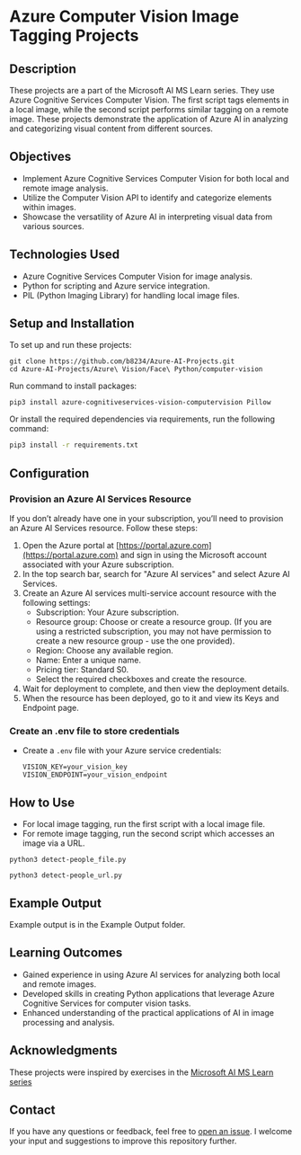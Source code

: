 # Azure Computer Vision Image Tagging Projects

## Description
These projects are a part of the Microsoft AI MS Learn series. They use Azure Cognitive Services Computer Vision. The first script tags elements in a local image, while the second script performs similar tagging on a remote image. These projects demonstrate the application of Azure AI in analyzing and categorizing visual content from different sources.

## Objectives
- Implement Azure Cognitive Services Computer Vision for both local and remote image analysis.
- Utilize the Computer Vision API to identify and categorize elements within images.
- Showcase the versatility of Azure AI in interpreting visual data from various sources.

## Technologies Used
- Azure Cognitive Services Computer Vision for image analysis.
- Python for scripting and Azure service integration.
- PIL (Python Imaging Library) for handling local image files.

## Setup and Installation
To set up and run these projects:

```
git clone https://github.com/b8234/Azure-AI-Projects.git
cd Azure-AI-Projects/Azure\ Vision/Face\ Python/computer-vision
```

Run command to install packages:

```
pip3 install azure-cognitiveservices-vision-computervision Pillow
```

Or install the required dependencies via requirements, run the following command:

```bash
pip3 install -r requirements.txt
```

## Configuration

### Provision an Azure AI Services Resource

If you don’t already have one in your subscription, you’ll need to provision an Azure AI Services resource. Follow these steps:

1. Open the Azure portal at [https://portal.azure.com](https://portal.azure.com) and sign in using the Microsoft account associated with your Azure subscription.
2. In the top search bar, search for "Azure AI services" and select Azure AI Services.
3. Create an Azure AI services multi-service account resource with the following settings:
   - Subscription: Your Azure subscription.
   - Resource group: Choose or create a resource group. (If you are using a restricted subscription, you may not have permission to create a new resource group - use the one provided).
   - Region: Choose any available region.
   - Name: Enter a unique name.
   - Pricing tier: Standard S0.
   - Select the required checkboxes and create the resource.
4. Wait for deployment to complete, and then view the deployment details.
5. When the resource has been deployed, go to it and view its Keys and Endpoint page. 

### Create an .env file to store credentials

- Create a `.env` file with your Azure service credentials:
  ```
  VISION_KEY=your_vision_key
  VISION_ENDPOINT=your_vision_endpoint
  ```

## How to Use
- For local image tagging, run the first script with a local image file.
- For remote image tagging, run the second script which accesses an image via a URL.

```
python3 detect-people_file.py
```
```
python3 detect-people_url.py
```

## Example Output
Example output is in the Example Output folder.

## Learning Outcomes
- Gained experience in using Azure AI services for analyzing both local and remote images.
- Developed skills in creating Python applications that leverage Azure Cognitive Services for computer vision tasks.
- Enhanced understanding of the practical applications of AI in image processing and analysis.

## Acknowledgments
These projects were inspired by exercises in the [Microsoft AI MS Learn series](https://learn.microsoft.com/en-us/training/)


## Contact

If you have any questions or feedback, feel free to [open an issue](https://github.com/b8234/Azure-AI-Projects/issues/new). I welcome your input and suggestions to improve this repository further.

